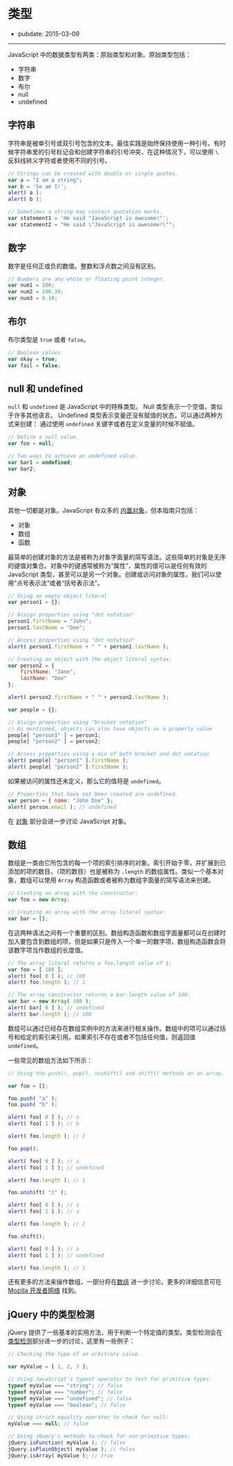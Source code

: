 # 类型

- pubdate: 2015-03-09

------

JavaScript 中的数据类型有两类：原始类型和对象。原始类型包括：

* 字符串
* 数字
* 布尔
* null
* undefined

## 字符串

字符串是被单引号或双引号包含的文本。最佳实践是始终保持使用一种引号。有时候字符串里的引号标记会和创建字符串的引号冲突，在这种情况下，可以使用 `\` 反斜线转义字符或者使用不同的引号。

```javascript
// Strings can be created with double or single quotes.
var a = "I am a string";
var b = 'So am I!';
alert( a );
alert( b );
```

```javascript
// Sometimes a string may contain quotation marks.
var statement1 = 'He said "JavaScript is awesome!"';
var statement2 = "He said \"JavaScript is awesome!\"";
```

## 数字

数字是任何正或负的数值。整数和浮点数之间没有区别。

```javascript
// Numbers are any whole or floating point integer.
var num1 = 100;
var num2 = 100.10;
var num3 = 0.10;
```

## 布尔

布尔类型是 `true` 或者 `false`。

```javascript
// Boolean values.
var okay = true;
var fail = false;
```

## null 和 undefined

`null` 和 `undefined` 是 JavaScript 中的特殊类型。 Null 类型表示一个空值，类似于许多其他语言。 Undefined 类型表示变量还没有赋值的状态，可以通过两种方式来创建： 通过使用 `undefined` 关键字或者在定义变量的时候不赋值。

```javascript
// Define a null value.
var foo = null;

// Two ways to achieve an undefined value.
var bar1 = undefined;
var bar2;
```

## 对象

其他一切都是对象。JavaScript 有众多的 [内置对象](https://developer.mozilla.org/zh-CN/docs/Web/JavaScript/Reference/Global_Objects "MDN - 内置对象")，但本指南只包括：

* 对象
* 数组
* 函数

最简单的创建对象的方法是被称为对象字面量的简写语法。这些简单的对象是无序的键值对集合。对象中的键通常被称为“属性”，属性的值可以是任何有效的 JavaScript 类型，甚至可以是另一个对象。创建或访问对象的属性，我们可以使用“点号表示法”或者“括号表示法”。

```javascript
// Using an empty object literal
var person1 = {};

// Assign properties using "dot notation"
person1.firstName = "John";
person1.lastName = "Doe";

// Access properties using "dot notation"
alert( person1.firstName + " " + person1.lastName );

// Creating an object with the object literal syntax:
var person2 = {
	firstName: "Jane",
	lastName: "Doe"
};

alert( person2.firstName + " " + person2.lastName );

var people = {};

// Assign properties using "bracket notation"
// As mentioned, objects can also have objects as a property value
people[ "person1" ] = person1;
people[ "person2" ] = person2;

// Access properties using a mix of both bracket and dot notation
alert( people[ "person1" ].firstName );
alert( people[ "person2" ].firstName );
```

如果被访问的属性还未定义，那么它的值将是 `undefined`。

```javascript
// Properties that have not been created are undefined.
var person = { name: "John Doe" };
alert( person.email ); // undefined
```

在 [对象](/javascript-101/objects.html) 部分会进一步讨论 JavaScript 对象。

## 数组

数组是一类由它所包含的每一个项的索引排序的对象。索引开始于零，并扩展到已添加的项的数目，（项的数目）也是被称为 `.length` 的数组属性。类似一个基本对象，数组可以使用 `Array` 构造函数或者被称为数组字面量的简写语法来创建。

```javascript
// Creating an array with the constructor:
var foo = new Array;

// Creating an array with the array literal syntax:
var bar = [];
```

在这两种语法之间有一个重要的区别。数组构造函数和数组字面量都可以在创建时加入要包含到数组的项，但是如果只是传入一个单一的数字项，数组构造函数会将该数字项当作数组的长度值。

```javascript
// The array literal returns a foo.length value of 1:
var foo = [ 100 ];
alert( foo[ 0 ] ); // 100
alert( foo.length ); // 1

// The array constructor returns a bar.length value of 100:
var bar = new Array( 100 );
alert( bar[ 0 ] ); // undefined
alert( bar.length ); // 100
```

数组可以通过已经存在数组实例中的方法来进行相关操作。数组中的项可以通过括号和给定的索引来引用。如果索引不存在或者不包括任何值，则返回值 `undefined`。

一些常见的数组方法如下所示：

```javascript
// Using the push(), pop(), unshift() and shift() methods on an array.

var foo = [];

foo.push( "a" );
foo.push( "b" );

alert( foo[ 0 ] ); // a
alert( foo[ 1 ] ); // b

alert( foo.length ); // 2

foo.pop();

alert( foo[ 0 ] ); // a
alert( foo[ 1 ] ); // undefined

alert( foo.length ); // 1

foo.unshift( "z" );

alert( foo[ 0 ] ); // z
alert( foo[ 1 ] ); // a

alert( foo.length ); // 2

foo.shift();

alert( foo[ 0 ] ); // a
alert( foo[ 1 ] ); // undefined

alert( foo.length ); // 1
```

还有更多的方法来操作数组，一部分将在[数组](/javascript-101/arrays.html) 进一步讨论。更多的详细信息可在 [Mozilla 开发者网络](https://developer.mozilla.org/zh-CN/docs/Web/JavaScript/Reference/Global_Objects/Array "MDN - 数组参考") 找到。

## jQuery 中的类型检测

jQuery 提供了一些基本的实用方法，用于判断一个特定值的类型。类型检测会在 [类型检测](/javascript-101/testing-type.html)部分进一步的讨论，这里有一些例子：

```javascript
// Checking the type of an arbitrary value.

var myValue = [ 1, 2, 3 ];

// Using JavaScript's typeof operator to test for primitive types:
typeof myValue === "string"; // false
typeof myValue === "number"; // false
typeof myValue === "undefined"; // false
typeof myValue === "boolean"; // false

// Using strict equality operator to check for null:
myValue === null; // false

// Using jQuery's methods to check for non-primitive types:
jQuery.isFunction( myValue ); // false
jQuery.isPlainObject( myValue ); // false
jQuery.isArray( myValue ); // true
```
